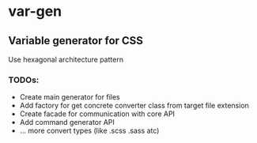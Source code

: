 # var-gen

## Variable generator for CSS

Use hexagonal architecture pattern

### TODOs:

- Create main generator for files
- Add factory for get concrete converter class from target file extension
- Create facade for communication with core API
- Add command generator API
- ... more convert types (like .scss .sass atc)
